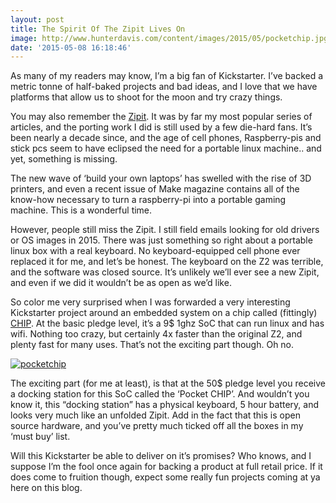 ```yaml
---
layout: post
title: The Spirit Of The Zipit Lives On
image: http://www.hunterdavis.com/content/images/2015/05/pocketchip.jpg
date: '2015-05-08 16:18:46'
---
```



As many of my readers may know, I’m a big fan of Kickstarter. I’ve backed a metric tonne of half-baked projects and bad ideas, and I love that we have platforms that allow us to shoot for the moon and try crazy things.

You may also remember the [Zipit](http://www.hunterdavis.com/category/zipit-hacking/). It was by far my most popular series of articles, and the porting work I did is still used by a few die-hard fans. It’s been nearly a decade since, and the age of cell phones, Raspberry-pis and stick pcs seem to have eclipsed the need for a portable linux machine.. and yet, something is missing.

The new wave of ‘build your own laptops’ has swelled with the rise of 3D printers, and even a recent issue of Make magazine contains all of the know-how necessary to turn a raspberry-pi into a portable gaming machine. This is a wonderful time.

However, people still miss the Zipit. I still field emails looking for old drivers or OS images in 2015. There was just something so right about a portable linux box with a real keyboard. No keyboard-equipped cell phone ever replaced it for me, and let’s be honest. The keyboard on the Z2 was terrible, and the software was closed source. It’s unlikely we’ll ever see a new Zipit, and even if we did it wouldn’t be as open as we’d like.

So color me very surprised when I was forwarded a very interesting Kickstarter project around an embedded system on a chip called (fittingly) [CHIP](https://www.kickstarter.com/projects/1598272670/chip-the-worlds-first-9-computer/). At the basic pledge level, it’s a 9$ 1ghz SoC that can run linux and has wifi. Nothing too crazy, but certainly 4x faster than the original Z2, and plenty fast for many uses. That’s not the exciting part though. Oh no.

[![pocketchip](http://www.hunterdavis.com/content/images/2015/05/pocketchip.jpg)](http://www.hunterdavis.com/content/images/2015/05/pocketchip.jpg)

The exciting part (for me at least), is that at the 50$ pledge level you receive a docking station for this SoC called the ‘Pocket CHIP’. And wouldn’t you know it, this “docking station” has a physical keyboard, 5 hour battery, and looks very much like an unfolded Zipit. Add in the fact that this is open source hardware, and you’ve pretty much ticked off all the boxes in my ‘must buy’ list.

Will this Kickstarter be able to deliver on it’s promises? Who knows, and I suppose I’m the fool once again for backing a product at full retail price. If it does come to fruition though, expect some really fun projects coming at ya here on this blog.


